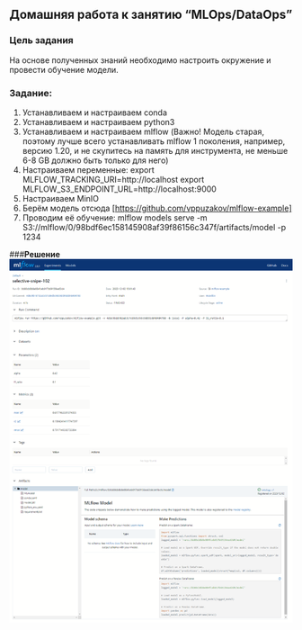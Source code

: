 ## Домашняя работа к занятию “MLOps/DataOps”
### **Цель задания**

На основе полученных знаний необходимо настроить окружение и провести обучение модели.

### **Задание**:

1. Устанавливаем и настраиваем conda
2. Устанавливаем и настраиваем python3
3. Устанавливаем и настраиваем mlflow (Важно! Модель старая, поэтому лучше всего устанавливать mlflow 1 поколения, например, версию 1.20, и не скупитесь на память для инструмента, не меньше 6-8 GB должно быть только для него)
4. Настраиваем переменные:
export MLFLOW_TRACKING_URI=http://localhost
export MLFLOW_S3_ENDPOINT_URL=http://localhost:9000
5. Настраиваем MinIO
6. Берём модель отсюда [https://github.com/vppuzakov/mlflow-example]
7. Проводим её обучение:
mlflow models serve -m S3://mlflow/0/98bdf6ec158145908af39f86156c347f/artifacts/model -p 1234


###**Решение**
![MLflow](https://github.com/msavilov/Data_engineering/blob/main/MLOps/6_MLflow/MLflow.png)
